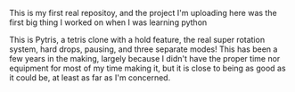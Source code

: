 This is my first real repositoy, and the project I'm uploading here was the first big thing I worked on when I was learning python

This is Pytris, a tetris clone with a hold feature, the real super rotation system, hard drops, pausing, and three separate modes!
This has been a few years in the making, largely because I didn't have the proper time nor equipment for most of my time making it, but it is close to being as good as it could be, at least as far as I'm concerned.


